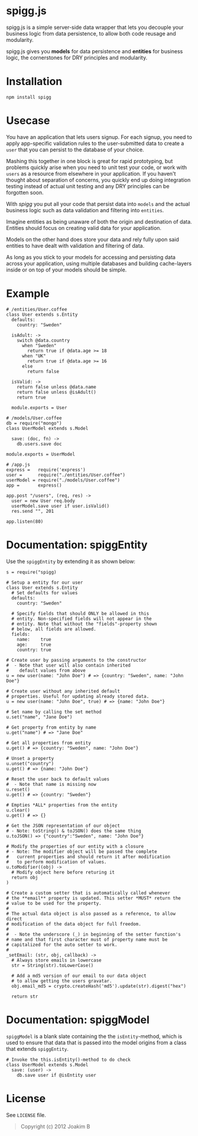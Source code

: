 spigg.js
============
spigg.js is a simple server-side data wrapper that lets you decouple
your business logic from data persistence, to allow both code reusage and 
modularity.

spigg.js gives you **models** for data persistence and **entities** for
business logic, the cornerstones for DRY principles and modularity.


Installation
============
	
	npm install spigg


Usecase
============
You have an application that lets users signup. For each signup, you need to
apply app-specific validation rules to the user-submitted data to create a
`user` that you can persist to the database of your choice.

Mashing this together in one block is great for rapid prototyping, but problems
quickly arise when you need to unit test your code, or work with `users` as
a resource from elsewhere in your application.
If you haven't thought about separation of concerns, you quickly end up doing
integration testing instead of actual unit testing and any DRY principles
can be forgotten soon.

With *spigg* you put all your code that persist data into `models` and the
actual business logic such as data validation and filtering into `entities`. 

Imagine entities as being unaware of both the origin and destination of data.
Entities should focus on creating valid data for your application.

Models on the other hand does store your data and rely fully upon said 
entities to have dealt with validation and filtering of data. 

As long as you stick to your models for accessing and persisting data across
your application, using multiple databases and building cache-layers inside
or on top of your models should be simple.

 
Example
============
	# /entities/User.coffee
	class User extends s.Entity
	  defaults: 
	    country: "Sweden"
	    
	  isAdult: ->
	    switch @data.country
	      when "Sweden"
	        return true if @data.age >= 18
	      when "UK"
	        return true if @data.age >= 16        
	      else 
	        return false
	
	  isValid: ->
	    return false unless @data.name
	    return false unless @isAdult()
	    return true
	  
	  module.exports = User
	  
	# /models/User.coffee
	db = require("mongo")
	class UserModel extends s.Model
   
      save: (doc, fn) ->
        db.users.save doc

	module.exports = UserModel

	# /app.js
	express =   require('express')
    user =      require("./entities/User.coffee")
	userModel = require("./models/User.coffee")
	app =       express()
	
	app.post "/users", (req, res) ->
	  user = new User req.body
	  userModel.save user if user.isValid() 
	  res.send "", 201

    app.listen(80)


Documentation: spiggEntity
============
Use the `spiggEntity` by extending it as shown below:

	
	s = require("spigg)
	
	# Setup a entity for our user
	class User extends s.Entity
	  # Set defaults for values
	  defaults:
	    country: "Sweden"
	    
	  # Specify fields that should ONLY be allowed in this
	  # entity. Non-specified fields will not appear in the
	  # entity. Note that without the "fields"-property shown
	  # below, all fields are allowed.
	  fields:
	  	name:    true
	  	age:     true
	  	country: true
	    
	# Create user by passing arguments to the constructor 
	#  - Note that user will also contain inherited 
	#    default values from above
	u = new user(name: "John Doe") # => {country: "Sweden", name: "John Doe"}
	
	# Create user without any inherited default
	# properties. Useful for updating already stored data.
	u = new user(name: "John Doe", true) # => {name: "John Doe"}
	
	# Set name by calling the set method
	u.set("name", "Jane Doe")
    
    # Get property from entity by name
    u.get("name") # => "Jane Doe"
    
    # Get all properties from entity
    u.get() # => {country: "Sweden", name: "John Doe"}
    
    # Unset a property
    u.unset("country")
    u.get() # => {name: "John Doe"}
    
    # Reset the user back to default values
    #  - Note that name is missing now
    u.reset()
    u.get() # => {country: "Sweden"}

    # Empties *ALL* properties from the entity
    u.clear()
    u.get() # => {}
    
    # Get the JSON representation of our object
    # - Note: toString() & toJSON() does the same thing
    u.toJSON() => {"country":"Sweden", name: "John Doe"}
    
    # Modify the properties of our entity with a closure
    # - Note: The modifier object will be passed the complete
    #   current properties and should return it after modification
    #   to perform modification of values.
    u.toModifier((obj) ->
      # Modify object here before returing it
      return obj
    )

    # Create a custom setter that is automatically called whenever
    # the **email** property is updated. This setter *MUST* return the
    # value to be used for the property.
    #
    # The actual data object is also passed as a reference, to allow direct 
    # modification of the data object for full freedom.  
    #
    #  - Note the underscore (_) in beginning of the setter function's
    # name and that first character must of property name must be
    # capitalized for the auto setter to work.
    #
	_setEmail: (str, obj, callback) ->
	  # Always store emails in lowercase
	  str = String(str).toLowerCase()
	  
	  # Add a md5 version of our email to our data object
	  # to allow getting the users gravatar.
	  obj.email_md5 = crypto.createHash('md5').update(str).digest("hex")
	   
	  return str

Documentation: spiggModel
============
`spiggModel` is a blank slate containing the the `isEntity`-method,
which is used to ensure that data that is passed into the model origins
from a class that extends `spiggEntity`.
 
	# Invoke the this.isEntity()-method to do check
	class UserModel extends s.Model
	  save: (user) ->
      	db.save user if @isEntity user


License
============
See `LICENSE` file.

> Copyright (c) 2012 Joakim B

